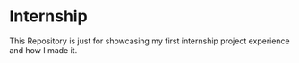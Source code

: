 # Internship
This Repository is just for showcasing my first internship project experience and how I made it.
